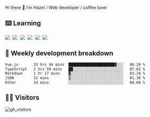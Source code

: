 
Hi there 👋 I’m Hazel / Web developer / coffee lover

## ⌨️ Learning

<samp>
 <a href="https://github.com/vuejs/core"><img src="https://api.iconify.design/logos:vue.svg" /></a>
  <a href="https://github.com/vuejs/core"><img src="https://api.iconify.design/logos:react.svg" /></a>
  <a href="https://github.com/solidjs/solid"><img src="https://api.iconify.design/logos:solidjs.svg" /></a>
  <a href="https://github.com/vitejs/vite"><img src="https://api.iconify.design/logos:vitejs.svg" /></a>
  <a href="https://github.com/microsoft/TypeScript"><img src="https://api.iconify.design/logos:typescript-icon.svg" /></a> 
  <a href="https://github.com/unocss/unocss"><img src="https://api.iconify.design/logos:unocss.svg" /></a>
  

</samp>


## 🦀 Weekly development breakdown

<!--START_SECTION:waka-->

```txt
Vue.js       33 hrs 44 mins  █████████████████████▓░░░   86.20 %
TypeScript   2 hrs 59 mins   ██░░░░░░░░░░░░░░░░░░░░░░░   07.62 %
Markdown     1 hr 17 mins    ▓░░░░░░░░░░░░░░░░░░░░░░░░   03.29 %
JSON         32 mins         ▒░░░░░░░░░░░░░░░░░░░░░░░░   01.38 %
Other        14 mins         ░░░░░░░░░░░░░░░░░░░░░░░░░   00.60 %
```

<!--END_SECTION:waka-->
## 👬🏻 Visitors

![gh_visitors](https://profile-counter.glitch.me/Hazel-Lin/count.svg)

